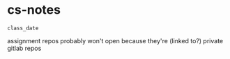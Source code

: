 # cs-notes

`class_date`

assignment repos probably won't open because they're (linked to?) private gitlab repos